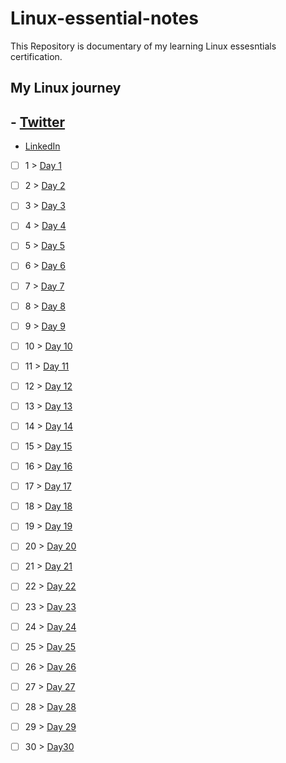 # Linux-essential-notes
This Repository is documentary of my learning Linux essesntials certification. 

## My Linux journey

## - [Twitter](https://twitter.com/PaulAnsh1)
- [LinkedIn](https://www.linkedin.com/in/anshpaul)


- [ ]  1 > [Day 1](progress/day1.md)
- [ ]  2 > [Day 2](progress/day2.md)
- [ ]  3 > [Day 3](progress/day3.md)
- [ ]  4 > [Day 4](progress/day4.md)
- [ ]  5 > [Day 5](progress/day5.md)
- [ ]  6 > [Day 6](progress/day6.md)
- [ ]  7 > [Day 7](progress/day7.md)
- [ ]  8 > [Day 8](progress/day8.md)
- [ ]  9 > [Day 9](progress/day9.md)
- [ ]  10 > [Day 10](progress/day10.md)

- [ ]  11 > [Day 11](progress/day11.md)
- [ ]  12 > [Day 12](progress/day12.md)
- [ ]  13 > [Day 13](progress/day13.md)
- [ ]  14 > [Day 14](progress/day14.md)
- [ ]  15 > [Day 15](progress/day15.md)
- [ ]  16 > [Day 16](progress/day16.md)
- [ ]  17 > [Day 17](progress/day17.md)
- [ ]  18 > [Day 18](progress/day18.md)
- [ ]  19 > [Day 19](progress/day19.md)
- [ ]  20 > [Day 20](progress/day20.md)

- [ ]  21 > [Day 21](progress/day21.md)
- [ ]  22 > [Day 22](progress/day22.md)
- [ ]  23 > [Day 23](progress/day23.md)
- [ ]  24 > [Day 24](progress/day24.md)
- [ ]  25 > [Day 25](progress/day25.md)
- [ ]  26 > [Day 26](progress/day26.md)
- [ ]  27 > [Day 27](progress/day27.md)
- [ ]  28 > [Day 28](progress/day28.md)
- [ ]  29 > [Day 29](progress/day29.md)
- [ ]  30 > [Day30](progress/day30.md)
